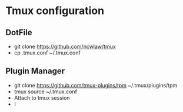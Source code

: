 Tmux configuration
==================

DotFile
-------------

- git clone https://github.com/ncwlaw/tmux
- cp .tmux.conf ~/.tmux.conf

Plugin Manager
-------------

- git clone https://github.com/tmux-plugins/tpm ~/.tmux/plugins/tpm
- tmux source ~/.tmux.conf
- Attach to tmux session
- <c-a> I 
 
